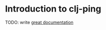 # Introduction to clj-ping

TODO: write [great documentation](http://jacobian.org/writing/what-to-write/)
